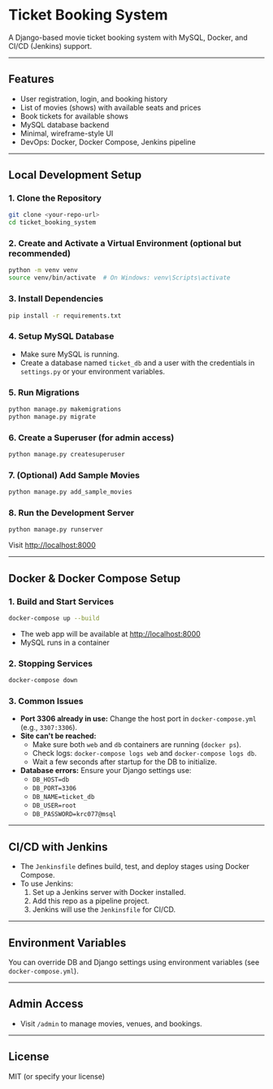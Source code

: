 # Ticket Booking System

A Django-based movie ticket booking system with MySQL, Docker, and CI/CD (Jenkins) support.

---

## Features
- User registration, login, and booking history
- List of movies (shows) with available seats and prices
- Book tickets for available shows
- MySQL database backend
- Minimal, wireframe-style UI
- DevOps: Docker, Docker Compose, Jenkins pipeline

---

## Local Development Setup

### 1. Clone the Repository
```sh
git clone <your-repo-url>
cd ticket_booking_system
```

### 2. Create and Activate a Virtual Environment (optional but recommended)
```sh
python -m venv venv
source venv/bin/activate  # On Windows: venv\Scripts\activate
```

### 3. Install Dependencies
```sh
pip install -r requirements.txt
```

### 4. Setup MySQL Database
- Make sure MySQL is running.
- Create a database named `ticket_db` and a user with the credentials in `settings.py` or your environment variables.

### 5. Run Migrations
```sh
python manage.py makemigrations
python manage.py migrate
```

### 6. Create a Superuser (for admin access)
```sh
python manage.py createsuperuser
```

### 7. (Optional) Add Sample Movies
```sh
python manage.py add_sample_movies
```

### 8. Run the Development Server
```sh
python manage.py runserver
```

Visit [http://localhost:8000](http://localhost:8000)

---

## Docker & Docker Compose Setup

### 1. Build and Start Services
```sh
docker-compose up --build
```
- The web app will be available at [http://localhost:8000](http://localhost:8000)
- MySQL runs in a container 

### 2. Stopping Services
```sh
docker-compose down
```

### 3. Common Issues
- **Port 3306 already in use:** Change the host port in `docker-compose.yml` (e.g., `3307:3306`).
- **Site can't be reached:**
  - Make sure both `web` and `db` containers are running (`docker ps`).
  - Check logs: `docker-compose logs web` and `docker-compose logs db`.
  - Wait a few seconds after startup for the DB to initialize.
- **Database errors:** Ensure your Django settings use:
  - `DB_HOST=db`
  - `DB_PORT=3306`
  - `DB_NAME=ticket_db`
  - `DB_USER=root`
  - `DB_PASSWORD=krc077@msql`

---

## CI/CD with Jenkins
- The `Jenkinsfile` defines build, test, and deploy stages using Docker Compose.
- To use Jenkins:
  1. Set up a Jenkins server with Docker installed.
  2. Add this repo as a pipeline project.
  3. Jenkins will use the `Jenkinsfile` for CI/CD.

---

## Environment Variables
You can override DB and Django settings using environment variables (see `docker-compose.yml`).

---

## Admin Access
- Visit `/admin` to manage movies, venues, and bookings.

---

## License
MIT (or specify your license) 